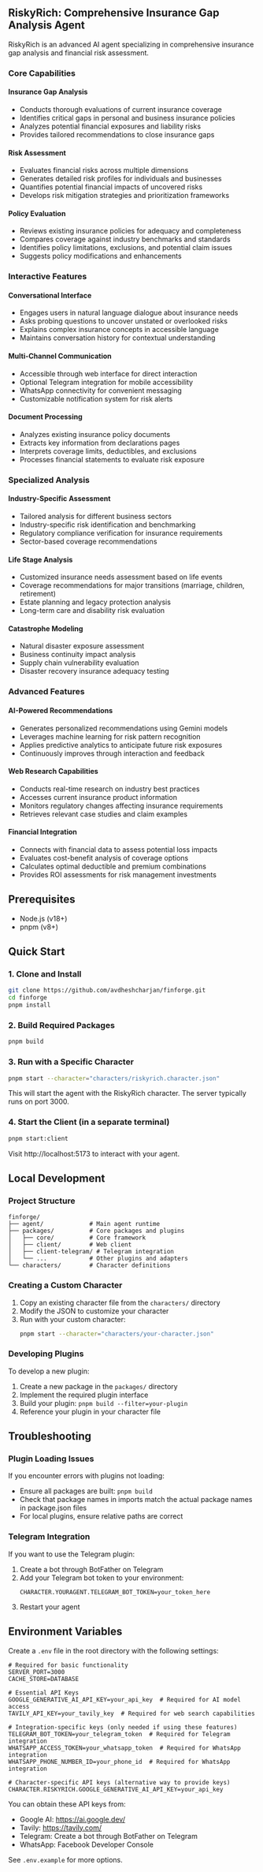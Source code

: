 ## RiskyRich: Comprehensive Insurance Gap Analysis Agent

RiskyRich is an advanced AI agent specializing in comprehensive insurance gap analysis and financial risk assessment.

### Core Capabilities

#### Insurance Gap Analysis
- Conducts thorough evaluations of current insurance coverage
- Identifies critical gaps in personal and business insurance policies
- Analyzes potential financial exposures and liability risks
- Provides tailored recommendations to close insurance gaps

#### Risk Assessment
- Evaluates financial risks across multiple dimensions
- Generates detailed risk profiles for individuals and businesses
- Quantifies potential financial impacts of uncovered risks
- Develops risk mitigation strategies and prioritization frameworks

#### Policy Evaluation
- Reviews existing insurance policies for adequacy and completeness
- Compares coverage against industry benchmarks and standards
- Identifies policy limitations, exclusions, and potential claim issues
- Suggests policy modifications and enhancements

### Interactive Features

#### Conversational Interface
- Engages users in natural language dialogue about insurance needs
- Asks probing questions to uncover unstated or overlooked risks
- Explains complex insurance concepts in accessible language
- Maintains conversation history for contextual understanding

#### Multi-Channel Communication
- Accessible through web interface for direct interaction
- Optional Telegram integration for mobile accessibility
- WhatsApp connectivity for convenient messaging
- Customizable notification system for risk alerts

#### Document Processing
- Analyzes existing insurance policy documents
- Extracts key information from declarations pages
- Interprets coverage limits, deductibles, and exclusions
- Processes financial statements to evaluate risk exposure

### Specialized Analysis

#### Industry-Specific Assessment
- Tailored analysis for different business sectors
- Industry-specific risk identification and benchmarking
- Regulatory compliance verification for insurance requirements
- Sector-based coverage recommendations

#### Life Stage Analysis
- Customized insurance needs assessment based on life events
- Coverage recommendations for major transitions (marriage, children, retirement)
- Estate planning and legacy protection analysis
- Long-term care and disability risk evaluation

#### Catastrophe Modeling
- Natural disaster exposure assessment
- Business continuity impact analysis
- Supply chain vulnerability evaluation
- Disaster recovery insurance adequacy testing

### Advanced Features

#### AI-Powered Recommendations
- Generates personalized recommendations using Gemini models
- Leverages machine learning for risk pattern recognition
- Applies predictive analytics to anticipate future risk exposures
- Continuously improves through interaction and feedback

#### Web Research Capabilities
- Conducts real-time research on industry best practices
- Accesses current insurance product information
- Monitors regulatory changes affecting insurance requirements
- Retrieves relevant case studies and claim examples

#### Financial Integration
- Connects with financial data to assess potential loss impacts
- Evaluates cost-benefit analysis of coverage options
- Calculates optimal deductible and premium combinations
- Provides ROI assessments for risk management investments


## Prerequisites

- Node.js (v18+)
- pnpm (v8+)

## Quick Start

### 1. Clone and Install

```bash
git clone https://github.com/avdheshcharjan/finforge.git
cd finforge
pnpm install
```

### 2. Build Required Packages

```bash
pnpm build
```

### 3. Run with a Specific Character

```bash
pnpm start --character="characters/riskyrich.character.json"
```

This will start the agent with the RiskyRich character. The server typically runs on port 3000.

### 4. Start the Client (in a separate terminal)

```bash
pnpm start:client
```

Visit http://localhost:5173 to interact with your agent.

## Local Development

### Project Structure

```
finforge/
├── agent/             # Main agent runtime
├── packages/          # Core packages and plugins
│   ├── core/          # Core framework
│   ├── client/        # Web client
│   ├── client-telegram/ # Telegram integration
│   └── ...            # Other plugins and adapters
└── characters/        # Character definitions
```

### Creating a Custom Character

1. Copy an existing character file from the `characters/` directory
2. Modify the JSON to customize your character
3. Run with your custom character:
   ```bash
   pnpm start --character="characters/your-character.json"
   ```

### Developing Plugins

To develop a new plugin:

1. Create a new package in the `packages/` directory
2. Implement the required plugin interface
3. Build your plugin: `pnpm build --filter=your-plugin`
4. Reference your plugin in your character file

## Troubleshooting

### Plugin Loading Issues

If you encounter errors with plugins not loading:

- Ensure all packages are built: `pnpm build`
- Check that package names in imports match the actual package names in package.json files
- For local plugins, ensure relative paths are correct

### Telegram Integration

If you want to use the Telegram plugin:

1. Create a bot through BotFather on Telegram
2. Add your Telegram bot token to your environment:
   ```
   CHARACTER.YOURAGENT.TELEGRAM_BOT_TOKEN=your_token_here
   ```
3. Restart your agent

## Environment Variables

Create a `.env` file in the root directory with the following settings:

```
# Required for basic functionality
SERVER_PORT=3000
CACHE_STORE=DATABASE

# Essential API Keys
GOOGLE_GENERATIVE_AI_API_KEY=your_api_key  # Required for AI model access
TAVILY_API_KEY=your_tavily_key  # Required for web search capabilities

# Integration-specific keys (only needed if using these features)
TELEGRAM_BOT_TOKEN=your_telegram_token  # Required for Telegram integration
WHATSAPP_ACCESS_TOKEN=your_whatsapp_token  # Required for WhatsApp integration
WHATSAPP_PHONE_NUMBER_ID=your_phone_id  # Required for WhatsApp integration

# Character-specific API keys (alternative way to provide keys)
CHARACTER.RISKYRICH.GOOGLE_GENERATIVE_AI_API_KEY=your_api_key
```

You can obtain these API keys from:
- Google AI: https://ai.google.dev/
- Tavily: https://tavily.com/
- Telegram: Create a bot through BotFather on Telegram
- WhatsApp: Facebook Developer Console

See `.env.example` for more options.

